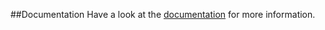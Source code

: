 ##Documentation
Have a look at the [documentation](http://senseobservationsystems.github.com/commonsense-python-lib/) for more information.
